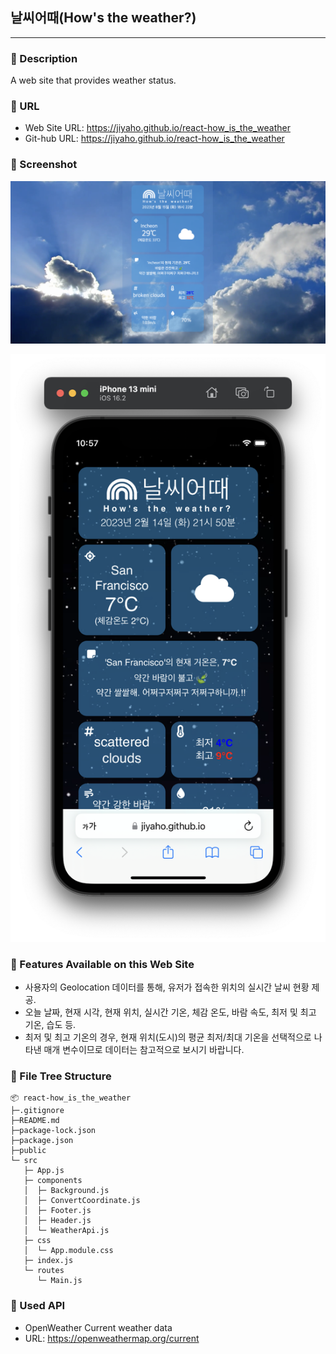 ## 날씨어때(How's the weather?)

---

### 🔷 Description

A web site that provides weather status.

### 🔷 URL

- Web Site URL: https://jiyaho.github.io/react-how_is_the_weather
- Git-hub URL: https://jiyaho.github.io/react-how_is_the_weather

### 🔷 Screenshot

<img src="public/assets/screenshot/pc1.png" alt="screenshot" /> <br>

<img src="public/assets/screenshot/mobile1.png" alt="screenshot" />

### 🔷 Features Available on this Web Site

- 사용자의 Geolocation 데이터를 통해, 유저가 접속한 위치의 실시간 날씨 현황 제공.
- 오늘 날짜, 현재 시각, 현재 위치, 실시간 기온, 체감 온도, 바람 속도, 최저 및 최고 기온, 습도 등.
- 최저 및 최고 기온의 경우, 현재 위치(도시)의 평균 최저/최대 기온을 선택적으로 나타낸 매개 변수이므로 데이터는 참고적으로 보시기 바랍니다.

### 🔷 File Tree Structure

```
📦 react-how_is_the_weather
├─.gitignore
├─README.md
├─package-lock.json
├─package.json
├─public
└─ src
   ├─ App.js
   ├─ components
   │  ├─ Background.js
   │  ├─ ConvertCoordinate.js
   │  ├─ Footer.js
   │  ├─ Header.js
   │  └─ WeatherApi.js
   ├─ css
   │  └─ App.module.css
   ├─ index.js
   └─ routes
      └─ Main.js
```

### 🔷 Used API

- OpenWeather Current weather data
- URL: https://openweathermap.org/current
